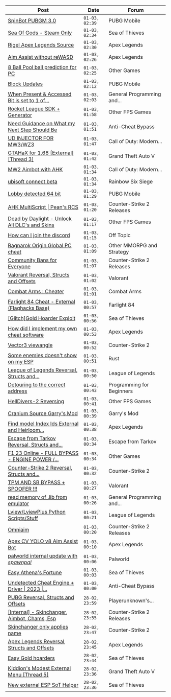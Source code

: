 |Post|Date|Forum|
|----|----|-----|
|[SpinBot PUBGM 3.0](https://www.unknowncheats.me/forum/pubg-mobile/625153-spinbot-pubgm-3-0-a.html)|`01-03, 02:39`|PUBG Mobile|
|[Sea Of Gods - Steam Only](https://www.unknowncheats.me/forum/sea-of-thieves/614719-sea-gods-steam.html)|`01-03, 02:34`|Sea of Thieves|
|[Rigel Apex Legends Source](https://www.unknowncheats.me/forum/apex-legends/623179-rigel-apex-legends-source.html)|`01-03, 02:30`|Apex Legends|
|[Aim Assist without reWASD](https://www.unknowncheats.me/forum/apex-legends/621322-aim-assist-rewasd.html)|`01-03, 02:26`|Apex Legends|
|[8 Ball Pool ball prediction for PC](https://www.unknowncheats.me/forum/other-games/500343-8-ball-pool-ball-prediction-pc.html)|`01-03, 02:25`|Other Games|
|[Block Updates](https://www.unknowncheats.me/forum/pubg-mobile/625006-block-updates.html)|`01-03, 02:12`|PUBG Mobile|
|[When Present & Accessed Bit is set to 1 of...](https://www.unknowncheats.me/forum/general-programming-and-reversing/625320-accessed-bit-set-1-pte.html)|`01-03, 02:03`|General Programming and...|
|[Rocket League SDK + Generator](https://www.unknowncheats.me/forum/other-fps-games/580354-rocket-league-sdk-generator.html)|`01-03, 01:58`|Other FPS Games|
|[Need Guidance on What my Next Step Should Be](https://www.unknowncheats.me/forum/anti-cheat-bypass/625263-guidance-step.html)|`01-03, 01:51`|Anti-Cheat Bypass|
|[UD INJECTOR FOR MW3/WZ3](https://www.unknowncheats.me/forum/call-of-duty-modern-warfare-iii/625251-ud-injector-mw3-wz3.html)|`01-03, 01:47`|Call of Duty: Modern...|
|[GTAHaX for 1.68 \[External\] \[Thread 3\]](https://www.unknowncheats.me/forum/grand-theft-auto-v/461672-gtahax-1-68-external-thread-3-a.html)|`01-03, 01:42`|Grand Theft Auto V|
|[MW2 Aimbot with AHK](https://www.unknowncheats.me/forum/call-of-duty-modern-warfare-ii/566722-mw2-aimbot-ahk.html)|`01-03, 01:34`|Call of Duty: Modern...|
|[ubisoft connect beta](https://www.unknowncheats.me/forum/rainbow-six-siege/623614-ubisoft-connect-beta.html)|`01-03, 01:34`|Rainbow Six Siege|
|[Lobby detected 64 bit](https://www.unknowncheats.me/forum/pubg-mobile/625196-lobby-detected-64-bit.html)|`01-03, 01:29`|PUBG Mobile|
|[AHK MultiScript \| Pean's RCS](https://www.unknowncheats.me/forum/counter-strike-2-releases/605440-ahk-multiscript-peans-rcs.html)|`01-03, 01:20`|Counter-Strike 2 Releases|
|[Dead by Daylight - Unlock All DLC's and Skins](https://www.unknowncheats.me/forum/other-fps-games/625318-dead-daylight-unlock-dlcs-skins.html)|`01-03, 01:17`|Other FPS Games|
|[How can I join the discord](https://www.unknowncheats.me/forum/off-topic/293336-join-discord.html)|`01-03, 01:15`|Off Topic|
|[Ragnarok Origin Global PC cheat](https://www.unknowncheats.me/forum/other-mmorpg-and-strategy/624052-ragnarok-origin-global-pc-cheat.html)|`01-03, 01:09`|Other MMORPG and Strategy|
|[Community Bans for Everyone](https://www.unknowncheats.me/forum/counter-strike-2-releases/625317-community-bans.html)|`01-03, 01:07`|Counter-Strike 2 Releases|
|[Valorant Reversal, Structs and Offsets](https://www.unknowncheats.me/forum/valorant/385792-valorant-reversal-structs-offsets.html)|`01-03, 01:02`|Valorant|
|[Combat Arms : Cheater](https://www.unknowncheats.me/forum/combat-arms/611163-combat-arms-cheater.html)|`01-03, 01:01`|Combat Arms|
|[Farlight 84 Cheat - External (Flaghacks Base)](https://www.unknowncheats.me/forum/farlight-84-a/611333-farlight-84-cheat-external-flaghacks-base.html)|`01-03, 00:57`|Farlight 84|
|[\[Glitch\]Gold Hoarder Exploit](https://www.unknowncheats.me/forum/sea-of-thieves/625316-glitch-gold-hoarder-exploit.html)|`01-03, 00:56`|Sea of Thieves|
|[How did I implement my own cheat software](https://www.unknowncheats.me/forum/apex-legends/625315-implement-own-cheat-software.html)|`01-03, 00:53`|Apex Legends|
|[Vector3 viewangle](https://www.unknowncheats.me/forum/counter-strike-2-a/625314-vector3-viewangle.html)|`01-03, 00:52`|Counter-Strike 2|
|[Some enemies doesn't show on my ESP](https://www.unknowncheats.me/forum/rust/624794-enemies-doesnt-esp.html)|`01-03, 00:51`|Rust|
|[League of Legends Reversal, Structs and...](https://www.unknowncheats.me/forum/league-of-legends/310587-league-legends-reversal-structs-offsets.html)|`01-03, 00:50`|League of Legends|
|[Detouring to the correct address](https://www.unknowncheats.me/forum/programming-for-beginners/625312-detouring-correct-address.html)|`01-03, 00:43`|Programming for Beginners|
|[HellDivers-2 Reversing](https://www.unknowncheats.me/forum/other-fps-games/623128-helldivers-2-reversing.html)|`01-03, 00:41`|Other FPS Games|
|[Cranium Source Garry's Mod](https://www.unknowncheats.me/forum/garry-s-mod/624148-cranium-source-garrys-mod.html)|`01-03, 00:39`|Garry's Mod|
|[Find model Index Ids External and Heirloom...](https://www.unknowncheats.me/forum/apex-legends/625276-model-index-ids-external-heirloom-animations.html)|`01-03, 00:38`|Apex Legends|
|[Escape from Tarkov Reversal, Structs and...](https://www.unknowncheats.me/forum/escape-from-tarkov/226519-escape-tarkov-reversal-structs-offsets.html)|`01-03, 00:34`|Escape from Tarkov|
|[F1 23 Online - FULL BYPASS - ENGINE POWER /...](https://www.unknowncheats.me/forum/other-games/566121-f1-23-online-bypass-engine-power-grip-hack.html)|`01-03, 00:34`|Other Games|
|[Counter-Strike 2 Reversal, Structs and...](https://www.unknowncheats.me/forum/counter-strike-2-a/576077-counter-strike-2-reversal-structs-offsets.html)|`01-03, 00:32`|Counter-Strike 2|
|[TPM AND SB BYPASS + SPOOFER !!!](https://www.unknowncheats.me/forum/valorant/623808-tpm-sb-bypass-spoofer.html)|`01-03, 00:27`|Valorant|
|[read memory of .lib from emulator](https://www.unknowncheats.me/forum/general-programming-and-reversing/625118-read-memory-lib-emulator.html)|`01-03, 00:26`|General Programming and...|
|[Lview/LviewPlus Python Scripts/Stuff](https://www.unknowncheats.me/forum/league-of-legends/617981-lview-lviewplus-python-scripts-stuff.html)|`01-03, 00:21`|League of Legends|
|[Omniaim](https://www.unknowncheats.me/forum/counter-strike-2-releases/621358-omniaim.html)|`01-03, 00:20`|Counter-Strike 2 Releases|
|[Apex CV YOLO v8 Aim Assist Bot](https://www.unknowncheats.me/forum/apex-legends/624584-apex-cv-yolo-v8-aim-assist-bot.html)|`01-03, 00:10`|Apex Legends|
|[palworld internal update with *spawnpal*](https://www.unknowncheats.me/forum/palworld/623520-palworld-internal-update-spawnpal.html)|`01-03, 00:06`|Palworld|
|[Easy Athena's Fortune](https://www.unknowncheats.me/forum/sea-of-thieves/624897-easy-athenas-fortune.html)|`01-03, 00:03`|Sea of Thieves|
|[Undetected Cheat Engine + Driver \| 2023 \|...](https://www.unknowncheats.me/forum/anti-cheat-bypass/504191-undetected-cheat-engine-driver-2023-bypass-anticheats-eac.html)|`01-03, 00:00`|Anti-Cheat Bypass|
|[PUBG Reversal, Structs and Offsets](https://www.unknowncheats.me/forum/playerunknown-s-battlegrounds/214976-pubg-reversal-structs-offsets.html)|`28-02, 23:59`|Playerunknown's...|
|[\[Internal\] - Skinchanger, Aimbot, Chams, Esp](https://www.unknowncheats.me/forum/counter-strike-2-releases/625288-internal-skinchanger-aimbot-chams-esp.html)|`28-02, 23:55`|Counter-Strike 2 Releases|
|[Skinchanger only applies name](https://www.unknowncheats.me/forum/counter-strike-2-a/625212-skinchanger-applies-name.html)|`28-02, 23:47`|Counter-Strike 2|
|[Apex Legends Reversal, Structs and Offsets](https://www.unknowncheats.me/forum/apex-legends/319804-apex-legends-reversal-structs-offsets.html)|`28-02, 23:45`|Apex Legends|
|[Easy Gold hoarders](https://www.unknowncheats.me/forum/sea-of-thieves/624896-easy-gold-hoarders.html)|`28-02, 23:44`|Sea of Thieves|
|[Kiddion's Modest External Menu \[Thread 5\]](https://www.unknowncheats.me/forum/grand-theft-auto-v/576854-kiddions-modest-external-menu-thread-5-a.html)|`28-02, 23:36`|Grand Theft Auto V|
|[New external ESP SoT Helper](https://www.unknowncheats.me/forum/sea-of-thieves/581265-external-esp-sot-helper.html)|`28-02, 23:36`|Sea of Thieves|
